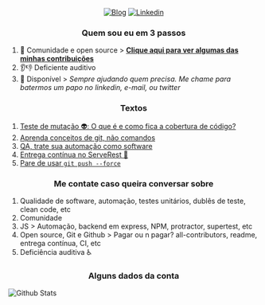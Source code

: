 <p align="center">
<a href="https://dev.to/paulogoncalvesbh"><img alt="Blog" src="https://img.shields.io/badge/-DEV.to-000?style=for-the-badge&logo=dev.to&logoColor=white"></a>
<a href="https://www.linkedin.com/in/paulo-goncalves"><img alt="Linkedin" src="https://img.shields.io/badge/-LinkedIn-blue?style=for-the-badge&logo=Linkedin&logoColor=white"></a>
</p>

<h3 align="center">Quem sou eu em 3 passos</h3>

1. 💉 Comunidade e open source > **[Clique aqui para ver algumas das minhas contribuições](https://github.com/PauloGoncalvesBH/contribuicoes-na-comunidade)**
1. 👂👎 Deficiente auditivo 
1. 💬 Disponível > _Sempre ajudando quem precisa. Me chame para batermos um papo no linkedin, e-mail, ou twitter_

<h3 align="center">Textos</h3>

1. [Teste de mutação 👽: O que é e como fica a cobertura de código?](https://github.com/PauloGoncalvesBH/teste-de-mutacao)
1. [Aprenda conceitos de git, não comandos](https://github.com/PauloGoncalvesBH/treinamento-git)
1. [QA, trate sua automação como software](https://github.com/PauloGoncalvesBH/QA-trate-sua-automacao-como-software)
1. [Entrega contínua no ServeRest 🚀](https://github.com/PauloGoncalvesBH/entrega-continua-no-serverest)
1. [Pare de usar `git push --force`](https://github.com/PauloGoncalvesBH/Pare-de-usar-git-push--force)

<h3 align="center">Me contate caso queira conversar sobre</h3>

1. Qualidade de software, automação, testes unitários, dublês de teste, clean code, etc<br>
1. Comunidade<br>
1. JS > Automação, backend em express, NPM, protractor, supertest, etc<br>
1. Open source, Git e Github > Pagar ou n pagar? all-contributors, readme, entrega contínua, CI, etc
1. Deficiência auditiva ♿<br>

<h3 align="center">Alguns dados da conta</h3>

![Github Stats](https://github-readme-stats.vercel.app/api?username=paulogoncalvesbh&include_all_commits=true&count_private=true&hide_border=true&hide_rank=true&show_icons=true&hide_title=true&theme=graywhite)

<!-- <h3 align="center">Alguns projetos</h3>

> Para ver mais projetos [clique aqui](https://github.com/PauloGoncalvesBH/contribuicoes-na-comunidade)

<table style="width:100%">
<tr>
  <td><b><a href="https://www.npmjs.com/package/serverest">ServeRest</a></b></td>
  <td><img src="https://img.shields.io/npm/dt/serverest?style=flat-square"></td>
</tr>
<tr>
  <td><b><a href="https://github.com/PauloGoncalvesBH/treinamento-git">Treinamento Git</a></b></td>
  <td><img src="https://img.shields.io/github/stars/paulogoncalvesbh/treinamento-git?style=flat-square"></td>
</tr>
<tr>
  <td><b><a href="https://github.com/chaijs/chai">Chai</a></b></td>
  <td><img src="https://img.shields.io/npm/dw/chai?style=flat-square"></td>
</tr>
<tr>
  <td><b><a href="https://www.npmjs.com/package/protractor-helper">Protractor Helper</a></b></td>
  <td><img src="https://img.shields.io/npm/dm/protractor-helper?style=flat-square"></td>
</tr>
<tr>
  <td><b><a href="https://github.com/qa-brasil/vagas">QA Brasil - Vagas</a></b></td>
  <td><img src="https://img.shields.io/github/watchers/qa-brasil/vagas?style=flat-square"></td>
</tr>
</table> -->

<!-- <details><summary><b>Abra para ver alguns dados inúteis</b></summary>

## Podcasts

- [1º QAnsei - print(‘Hello World’)](https://anchor.fm/qansei/episodes/printHello-World-ed4jui/a-a20jvmg)

## Contribuições em código

<table style="width:100%">
  <tr>
    <th>Repositório / NPM</th>
    <th>Participação</th> 
    <th>Sobre</th>
  </tr>
  <tr>
    <td><b><a href="https://www.npmjs.com/package/serverest">ServeRest</a></b></td>
    <td>Autor</td>
    <td>Servidor REST local de forma rápida e simples para estudo de testes de API<br><img src="https://img.shields.io/npm/dt/serverest?style=flat-square"></td>
  </tr>
  <tr>
    <td><b><a href="https://github.com/PauloGoncalvesBH/treinamento-git">Treinamento Git</a></b></td>
    <td>Autor</td>
    <td>Treinamento sobre conceitos de Git, e não comandos<br><img src="https://img.shields.io/github/stars/paulogoncalvesbh/treinamento-git?style=flat-square"></td>
  </tr>
  <tr>
    <td><b><a href="https://github.com/PauloGoncalvesBH/sample-supertest/">Sample Supertest</a></b></td>
    <td>Autor</td>
    <td>Exemplo de estrutura de automação feita com Supertest, Mocha, Chai, entre outras libs</td>
  </tr>
  <tr>
    <td><b><a href="https://github.com/PauloGoncalvesBH/protractor-style-guide/">Protractor Style Guide</a></b></td>
    <td>Autor</td>
    <td>Exemplo de estrutura de uma automação feita com Protractor</td>
  </tr>
  <tr>
    <td><b><a href="https://github.com/PauloGoncalvesBH/gerencie-seus-posts-do-dev.to">Gerencie seus post do Dev.to</a></b></td>
    <td>Autor</td>
    <td>Template para versionamento de post do dev.to</td>
  </tr>
  <tr>
    <td><b><a href="https://www.npmjs.com/package/protractor-helper">Protractor Helper</a></b></td>
    <td>Mantenedor</td>
    <td>Lib de apoio na escrita de testes robustos e sem falhas com Protractor<br><img src="https://img.shields.io/npm/dm/protractor-helper?style=flat-square"></td>
  </tr>
  <tr>
    <td><b><a href="https://github.com/qa-brasil/vagas">QA Brasil - Vagas</a></b></td>
    <td>Mantenedor</td>
    <td>Repositório de divulgação de vagas de QA<br><img src="https://img.shields.io/github/watchers/qa-brasil/vagas?style=flat-square"></td>
  </tr>
  <tr>
    <td><b><a href="https://github.com/Marketionist/protractor-cucumber-steps/">Protractor Cucumber Steps</a></b></td>
    <td>Correção de bugs</td>
    <td>Escrita de testes em Protractor com Cucumber</td>
  </tr>
  <tr>
    <td><b><a href="https://agea.github.io/tutorial.md/">Markdown Tutorial</a></b></td>
    <td>Tradução para PT-BR</td>
    <td>Tutorial ensinando a usar Markdown</td>
  </tr>
</table>

## Organização / Coordenação

<table style="width:100%">
  <tr>
    <th>Comunidade</th>
    <th>Período</th>
    <th>Sobre</th>
  </tr>
  <tr>
    <td><b><a href="https://github.com/chaijs/chai">Chai</a></b></td>
    <td>2019 até o momento</td>
    <td>Principal framework de asserção de testes em JS<br><img src="https://img.shields.io/npm/dm/chai?style=flat-square"></td>
  </tr>
  <tr>
    <td><b><a href="https://anchor.fm/qansei">Podcast QAnsei</a></b></td>
    <td>2020 até o momento</td>
    <td>Meetup de palestras e treinamentos em Belo Horizonte/MG</td>
  </tr>
  <tr>
    <td><b><a href="https://www.meetup.com/pt-BR/Testing-Dojo-Uai/">Meetup Testing Dojo Uai</a></b></td>
    <td>2017 a 2018</td>
    <td>Meetup de palestras e treinamentos em Belo Horizonte/MG</td>
  </tr>
  <tr>
    <td><b><a href="http://minastestingconference.com.br/">Minas Testing Conference</a></b></td>
    <td>2020</td>
    <td>Evento anual de palestras em Belo Horizonte/MG</td>
  </tr>
  <tr>
    <td><b>Meetup Floripa Testing</b></td>
    <td>2019</td>
    <td>Meetup de palestras em Florianópolis/SC</td>
  </tr>
  <tr>
    <td><b><a href="https://github.com/qa-brasil">QA Brasil</a></b></td>
    <td>2020 até o momento</td>
    <td>Comunidade que visa a democratização do conhecimento em QA sem lucros</td>
  </tr>
</table> -->
